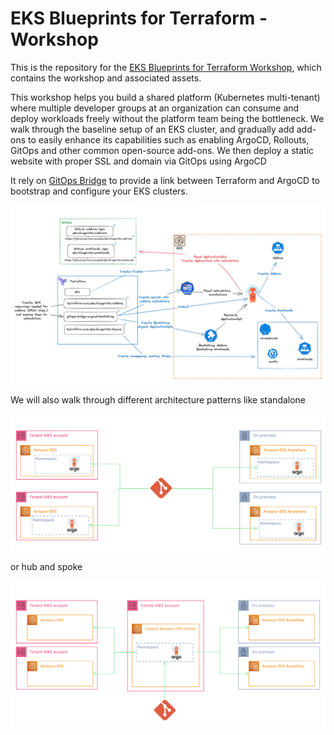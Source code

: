 # EKS Blueprints for Terraform - Workshop

This is the repository for the [EKS Blueprints for Terraform Workshop](https://catalog.workshops.aws/eks-blueprints-terraform), which contains the workshop and associated assets.

This workshop helps you build a shared platform (Kubernetes multi-tenant) where multiple developer groups at an organization can consume and deploy workloads freely without the platform team being the bottleneck. We walk through the baseline setup of an EKS cluster, and gradually add add-ons to easily enhance its capabilities such as enabling ArgoCD, Rollouts, GitOps and other common open-source add-ons. We then deploy a static website with proper SSL and domain via GitOps using ArgoCD

It rely on [GitOps Bridge](https://github.com/gitops-bridge-dev/gitops-bridge) to provide a link between Terraform and ArgoCD to bootstrap and configure your EKS clusters.

![](/static/images/gitops-bridge.png)

We will also walk through different architecture patterns like standalone 

![](/static/images/argocd-standalone.png)


or hub and spoke

![](/static/images/argocd-hub-spoke.png)


